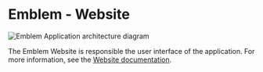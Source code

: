 # Emblem - Website

![Emblem Application architecture diagram](../docs/images/application.png)

The Emblem Website is responsible the user interface of the application.
For more information, see the [Website documentation](../docs/website.md).
